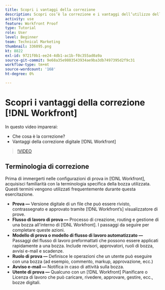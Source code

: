 ```yaml
---
title: Scopri i vantaggi della correzione
description: Scopri cos’è la correzione e i vantaggi dell’utilizzo della correzione digitale in [!DNL  Workfront].
activity: use
feature: Workfront Proof
type: Tutorial
role: User
level: Beginner
team: Technical Marketing
thumbnail: 336095.png
kt: 8822
exl-id: 9721f0b1-ee24-4db1-ac1b-f0c355ad0a9a
source-git-commit: 9e68a35e9803543934ae9ba3db7497395d2f9c31
workflow-type: tm+mt
source-wordcount: '168'
ht-degree: 0%

---
```


# Scopri i vantaggi della correzione [!DNL Workfront]

In questo video imparerai:

* Che cosa è la correzione?
* Vantaggi della correzione digitale [!DNL Workfront]

>[!VIDEO](https://video.tv.adobe.com/v/336095/?quality=12)

## Terminologia di correzione

Prima di immergerti nelle configurazioni di prova in [!DNL  Workfront], acquisisci familiarità con la terminologia specifica della bozza utilizzata. Questi termini vengono utilizzati frequentemente durante questa esercitazione.

* **Prova —** Versione digitale di un file che può essere rivisto, contrassegnato e approvato tramite [!DNL Workfront’s] visualizzatore di prove.
* **Flusso di lavoro di prova —** Processo di creazione, routing e gestione di una bozza all&#39;interno di [!DNL Workfront]. I passaggi da seguire per completare queste azioni.
* **Modello di prova o modello di flusso di lavoro automatizzato —** Passaggi del flusso di lavoro preformattati che possono essere applicati rapidamente a una bozza. Include revisori, approvatori, ruoli di bozza, avvisi e-mail e scadenze.
* **Ruolo di prova —** Definisce le operazioni che un utente può eseguire con una bozza (ad esempio, commento, markup, approvazione, ecc.)
* **Avviso e-mail —** Notifica in caso di attività sulla bozza.
* **Utente di prova —** Qualcuno con un [!DNL Workfront] Pianificare o Licenza di lavoro che può caricare, rivedere, approvare, gestire, ecc., bozze digitali.

